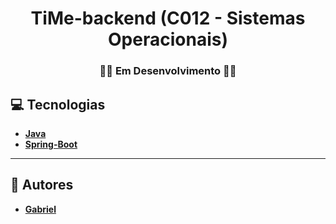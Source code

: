<h1 align="center">TiMe-backend (C012 - Sistemas Operacionais)</h1>
<h3 align="center">👨‍💻 Em Desenvolvimento 👨‍💻</h3>



## 💻 Tecnologias

- **[Java](https://www.java.com/pt-BR/)**
- **[Spring-Boot](https://spring.io/)**
---

## 👥 Autores

- **[Gabriel](https://github.com/Redfox0012)**

